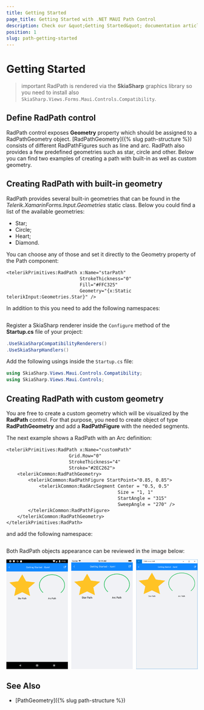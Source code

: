 ```yaml
---
title: Getting Started
page_title: Getting Started with .NET MAUI Path Control
description: Check our &quot;Getting Started&quot; documentation article for Telerik Path for .NET MAUI.
position: 1
slug: path-getting-started
---
```


# Getting Started

>important RadPath is rendered via the **SkiaSharp** graphics library so you need to install also `SkiaSharp.Views.Forms.Maui.Controls.Compatibility`.

## Define RadPath control

RadPath control exposes **Geometry** property which should be assigned to a RadPathGeometry object. [RadPathGeometry]({% slug path-structure %}) consists of different RadPathFigures such as line and arc. RadPath also provides a few predefined geometries such as star, circle and other. Below you can find two examples of creating a path with built-in as well as custom geometry.

## Creating RadPath with built-in geometry

RadPath provides several built-in geometries that can be found in the *Telerik.XamarinForms.Input.Geometries* static class. Below you could find a list of the available geometries:

* Star;
* Circle;
* Heart;
* Diamond.

You can choose any of those and set it directly to the Geometry property of the Path component:

```XAML
<telerikPrimitives:RadPath x:Name="starPath"
                           StrokeThickness="0" 
                           Fill="#FFC325"
                           Geometry="{x:Static telerikInput:Geometries.Star}" />
```

In addition to this you need to add the following namespaces:

```XAML

```

Register a SkiaSharp renderer inside the `Configure` method of the **Startup.cs** file of your project:

```C#
.UseSkiaSharpCompatibilityRenderers()
.UseSkiaSharpHandlers()    
```

Add the following usings inside the `Startup.cs` file:

```C#
using SkiaSharp.Views.Maui.Controls.Compatibility;
using SkiaSharp.Views.Maui.Controls;
```

## Creating RadPath with custom geometry

You are free to create a custom geometry which will be visualized by the **RadPath** control. For that purpose, you need to create object of type **RadPathGeometry** and add a **RadPathFigure** with the needed segments.

The next example shows a RadPath with an Arc definition:

```XAML
<telerikPrimitives:RadPath x:Name="customPath"
                       Grid.Row="0"
                       StrokeThickness="4" 
                       Stroke="#2EC262">
    <telerikCommon:RadPathGeometry>
        <telerikCommon:RadPathFigure StartPoint="0.85, 0.85">
            <telerikCommon:RadArcSegment Center = "0.5, 0.5"
                                         Size = "1, 1"
                                         StartAngle = "315"
                                         SweepAngle = "270" />
        </telerikCommon:RadPathFigure>
    </telerikCommon:RadPathGeometry>
</telerikPrimitives:RadPath>
```

and add the following namespace:

```XAML

```

Both RadPath objects appearance can be reviewed in the image below:

![RadPath Figures](images/custom_default_paths.png)

## See Also

- [PathGeometry]({% slug path-structure %})
